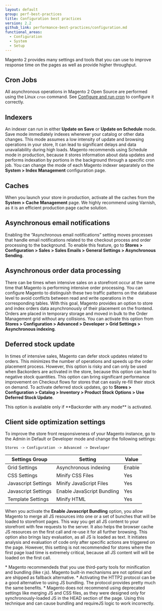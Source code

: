 ```yaml
---
layout: default
group: perf-best-practices
title: Configuration best practices
version: 2.2
github_link: performance-best-practices/configuration.md
functional_areas:
  - Configuration
  - System
  - Setup
---
```


Magento 2 provides many settings and tools that you can use to improve response time on the pages as well as provide higher throughput.

## Cron Jobs

All asynchronous operations in Magento 2 Open Source are performed using the Linux `cron` command. See [Configure and run cron]({{page.baseurl}}config-guide/cli/config-cli-subcommands-cron.html) to configure it correctly.

## Indexers

An indexer can run in either **Update on Save** or **Update on Schedule** mode. Save mode immediately indexes whenever your catalog or other data changes. This mode assumes a low intensity of update and browsing operations in your store, It can lead to significant delays and data unavailability during high loads. Magento recommends using Schedule mode in production, because it stores information about data updates and performs indexation by portions in the background through a specific cron job. You can change the mode of each Magento indexer separately on the  **System > Index Management** configuration page.

## Caches

When you launch your store in production, activate all the caches from the **System > Cache Management** page. We highly recommend using Varnish, as it is an efficient production page cache solution.

## Asynchronous email notifications

Enabling the “Asynchronous email notifications” setting moves processes that handle email notifications related to the checkout process and order processing to the background. To enable this feature, go to **Stores > Configuration > Sales > Sales Emails > General Settings > Asynchronous Sending**.

## Asynchronous order data processing

There can be times when intensive sales on a storefront occur at the same time that Magento is performing intensive order processing. You can configure Magento to distinguish these two traffic patterns on the database level to avoid conflicts between read and write operations in the corresponding tables. With this goal, Magento provides an option to store and index orders data asynchronously of their placement on the frontend. Orders are placed in temporary storage and moved in bulk to the Order Management grid without any collisions. You can activate this option from **Stores > Configuration > Advanced > Developer > Grid Settings > Asynchronous indexing**.

## Deferred stock update

In times of intensive sales,  Magento can defer stock updates related to orders. This minimizes the number of operations and speeds up the order placement process. However, this option is risky and can only be used when Backorders are activated in the store, because this option can lead to negative stock quantities. This option can bring significant performance improvement on Checkout flows for stores that can easily re-fill their stock on demand. To activate deferred stock updates, go to **Stores > Configuration > Catalog > Inventory > Product Stock Options > Use Deferred Stock Update**.

<div class="bs-callout bs-callout-info" id="info" markdown="1">
This option is available only if **Backorder with any mode** is activated.
</div>

## Client side optimization settings

To improve the store front responsiveness of your Magento instance, go to the Admin in Default or Developer mode and change the following settings:

`Stores -> Configuration -> Advanced -> Developer`

| Settings Group      | Setting                    | Value  |
| ------------------- | -------------------------- | ------ |
| Grid Settings       | Asynchronous indexing      | Enable |
| CSS Settings        | Minify CSS Files           | Yes    |
| Javascript Settings | Minify JavaScript Files    | Yes    |
| Javascript Settings | Enable JavaScript Bundling | Yes    |
| Template Settings   | Minify HTML                | Yes    |

When you activate the **Enable Javascript Bundling** option, you allow Magento to merge all JS resources into one or a set of bunches that will be loaded to storefront pages. This way you get all JS content to your storefront with few requests to the server. It also helps the browser cache JS resources on the first call and re-use it for all further browsing. This option also brings lazy evaluation, as all JS is loaded as text. It initiates analysis and evaluation of code only after specific actions are triggered on the page. However, this setting is not recommended for stores where the first page load time is extremely critical, because all JS content will will be loaded on the first call.

<div class="bs-callout bs-callout-info" id="info" markdown="1">
* Magento recommendeds that you use third-party tools for minification and bundling (like r.js). Magento built-in mechanisms are not optimal and are shipped as fallback alternative.
* Activating the HTTP2 protocol can be a good alternative to using JS bundling. The protocol provides pretty much the same benefits.
* Magento does not recommend using deprecated settings like merging JS and CSS files, as they were designed only for synchronously-loaded JS in the HEAD section of the page. Using this technique and can cause bundling and requireJS logic to work incorrectly.
</div>
